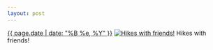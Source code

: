 ```yaml
---
layout: post
---
```


<p>
  <time><a href="/349">{{ page.date | date: "%B %e, %Y" }}</a></time>
  <a href="/349"><img src="{{ site.assets_url }}/349-640.jpg" srcset="{{ site.assets_url }}/349-1280.jpg 1280w, {{ site.assets_url }}/349-960.jpg 960w, {{ site.assets_url }}/349-640.jpg 640w, {{ site.assets_url }}/349-320.jpg 320w" sizes="(min-width: 700px) 50vw, calc(100vw - 2rem)" alt="Hikes with friends!" /></a>
  <span>Hikes with friends!</span>
</p>
